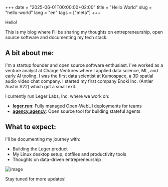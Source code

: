 +++
date = "2025-06-01T00:00:00+02:00"
title = "Hello World"
slug = "hello-world"
lang = "en"
tags = ["meta"]
+++

Hello! 

This is my blog where I'll be sharing my thoughts on entrepreneurship, open source software and documenting my tech stack.

## A bit about me:
I'm a startup founder and open source software enthusiast. I've worked as a venture analyst at Charge Ventures where I applied data science, ML, and early AI tooling. I was the first data scientist at Kumospace, a 3D spatial audio video chat company. I started my first company Enoki Inc. (Antler Austin S22) which got a small exit. 

I currently run Leger Labs, Inc. where we work on:
- [**leger.run**](https://www.leger.run): Fully managed Open-WebUI deployments for teams
- [**agency.agency**](https://www.agency.agency): Open source tool for building stateful agents

## What to expect:
I'll be documenting my journey with:
- Building the Leger product
- My Linux desktop setup, dotfiles and productivity tools
- Thoughts on data-driven entrepreneurship

![image](https://imagedelivery.net/qNOPexKG0LNTBq80SlqDOw/a79b24cc-51a7-4882-2963-0e3ad7d0f600/public)

Stay tuned for more updates!
